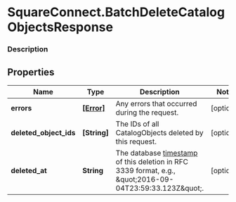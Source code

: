 # SquareConnect.BatchDeleteCatalogObjectsResponse

### Description



## Properties
Name | Type | Description | Notes
------------ | ------------- | ------------- | -------------
**errors** | [**[Error]**](Error.md) | Any errors that occurred during the request. | [optional] 
**deleted_object_ids** | **[String]** | The IDs of all CatalogObjects deleted by this request. | [optional] 
**deleted_at** | **String** | The database [timestamp](https://developer.squareup.com/docs/build-basics/working-with-dates) of this deletion in RFC 3339 format, e.g., \&quot;2016-09-04T23:59:33.123Z\&quot;. | [optional] 


